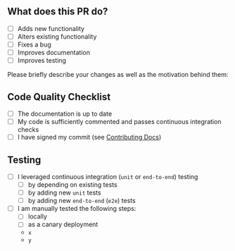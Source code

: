 ## What does this PR do?

- [ ] Adds new functionality
- [ ] Alters existing functionality
- [ ] Fixes a bug
- [ ] Improves documentation
- [ ] Improves testing

Please briefly describe your changes as well as the motivation behind them:

## Code Quality Checklist

- [ ] The documentation is up to date
- [ ] My code is sufficiently commented and passes continuous integration checks
- [ ] I have signed my commit (see [Contributing Docs](../CONTRIBUTING.md))

## Testing

- [ ] I leveraged continuous integration (`unit` or `end-to-end`) testing
    - [ ] by depending on existing tests
    - [ ] by adding new `unit` tests
    - [ ] by adding new `end-to-end` (`e2e`) tests
- [ ] I am manually tested the following steps:
    - [ ] locally
    - [ ] as a canary deployment
    - `x`
    - `y`
